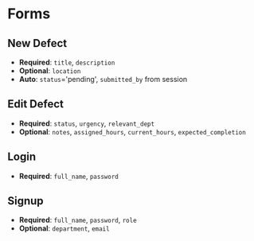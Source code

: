 # Forms

## New Defect
- **Required**: `title`, `description`
- **Optional**: `location`
- **Auto**: `status`='pending', `submitted_by` from session

## Edit Defect
- **Required**: `status`, `urgency`, `relevant_dept`
- **Optional**: `notes`, `assigned_hours`, `current_hours`, `expected_completion`

## Login
- **Required**: `full_name`, `password`

## Signup
- **Required**: `full_name`, `password`, `role`
- **Optional**: `department`, `email`

